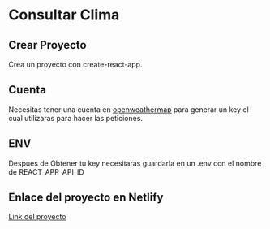 # Consultar Clima

## Crear Proyecto
Crea un proyecto con create-react-app.

## Cuenta
Necesitas tener una cuenta en [openweathermap](https://home.openweathermap.org/) para generar un key el cual utilizaras para hacer las peticiones.

## ENV
Despues de Obtener tu key necesitaras guardarla en un .env con el nombre de REACT_APP_API_ID


## Enlace del proyecto en Netlify
[Link del proyecto](https://happy-joliot-0ba8f9.netlify.app/)